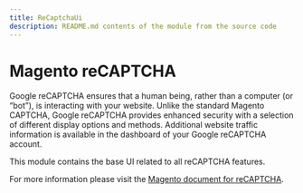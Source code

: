 ```yaml
---
title: ReCaptchaUi
description: README.md contents of the module from the source code
---
```


# Magento reCAPTCHA

Google reCAPTCHA ensures that a human being, rather than a computer (or “bot”), is interacting with your website. Unlike the standard Magento CAPTCHA, Google reCAPTCHA provides enhanced security with a selection of different display options and methods. Additional website traffic information is available in the dashboard of your Google reCAPTCHA account.

This module contains the base UI related to all reCAPTCHA features.

For more information please visit the [Magento document for reCAPTCHA](https://docs.magento.com/user-guide/stores/security-google-recaptcha.html).

